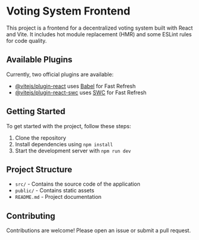 # Voting System Frontend

This project is a frontend for a decentralized voting system built with React and Vite. It includes hot module replacement (HMR) and some ESLint rules for code quality.

## Available Plugins

Currently, two official plugins are available:

- [@vitejs/plugin-react](https://github.com/vitejs/vite-plugin-react/blob/main/packages/plugin-react/README.md) uses [Babel](https://babeljs.io/) for Fast Refresh
- [@vitejs/plugin-react-swc](https://github.com/vitejs/vite-plugin-react-swc) uses [SWC](https://swc.rs/) for Fast Refresh

## Getting Started

To get started with the project, follow these steps:

1. Clone the repository
2. Install dependencies using `npm install`
3. Start the development server with `npm run dev`

## Project Structure

- `src/` - Contains the source code of the application
- `public/` - Contains static assets
- `README.md` - Project documentation

## Contributing

Contributions are welcome! Please open an issue or submit a pull request.
